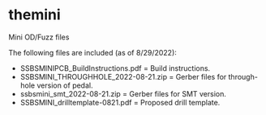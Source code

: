 # themini
Mini OD/Fuzz files

The following files are included (as of 8/29/2022):
- SSBSMINIPCB_BuildInstructions.pdf = Build instructions.
- SSBSMINI_THROUGHHOLE_2022-08-21.zip = Gerber files for through-hole version of pedal.
- ssbsmini_smt_2022-08-21.zip = Gerber files for SMT version.
- SSBSMINI_drilltemplate-0821.pdf = Proposed drill template.
